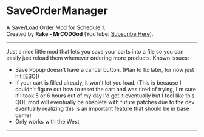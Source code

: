 # SaveOrderManager

A Save/Load Order Mod for Schedule 1.  
Created by **Rake - MrCODGod** (YouTube: [Subscribe Here](https://www.youtube.com/channel/UCUf0epr3_EAY3J8BX1b1aIQ?sub_confirmation=1)).

---

Just a nice little mod that lets you save your carts into a file so you can easily just reload them whenever ordering more products.
Known issues:
- Save Popup doesn't have a cancel button. (Plan to fix later, for now just hit [ESC])
- If your cart is filled already, it won't let you load. (This is because I couldn't figure out how to reset the cart and was tired 
of trying, I'm sure if I took 5 or 6 hours out of my day I'd get it eventually but I feel like this QOL mod will eventually be obsolete 
with future patches due to the dev eventually realizing this is an important feature that should be in base game)
- Only works with the West 
---
